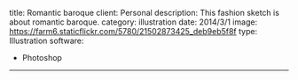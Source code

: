 title: Romantic baroque
client: Personal
description: This fashion sketch is about romantic baroque.
category: illustration
date: 2014/3/1
image: https://farm6.staticflickr.com/5780/21502873425_deb9eb5f8f
type: Illustration
software:
- Photoshop
---
